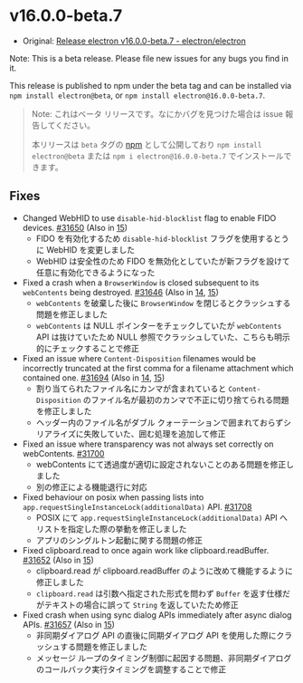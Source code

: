 # v16.0.0-beta.7

- Original: [Release electron v16.0.0-beta.7 - electron/electron](https://github.com/electron/electron/releases/tag/v16.0.0-beta.7)

Note: This is a beta release. Please file new issues for any bugs you find in it.

This release is published to npm under the beta tag and can be installed via `npm install electron@beta`, or `npm install electron@16.0.0-beta.7`.

> Note: これはベータ リリースです。なにかバグを見つけた場合は issue 報告してください。
>
> 本リリースは `beta` タグの [npm](https://www.npmjs.com/package/electron) として公開しており `npm install electron@beta` または `npm i electron@16.0.0-beta.7` でインストールできます。

## Fixes

- Changed WebHID to use `disable-hid-blocklist` flag to enable FIDO devices. [#31650](https://github.com/electron/electron/pull/31650) (Also in [15](https://github.com/electron/electron/pull/31649))
  - FIDO を有効化するため `disable-hid-blocklist` フラグを使用するとうに WebHID を変更しました
  - WebHID は安全性のため FIDO を無効化としていたが新フラグを設けて任意に有効化できるようになった
- Fixed a crash when a `BrowserWindow` is closed subsequent to its `webContents` being destroyed. [#31646](https://github.com/electron/electron/pull/31646) (Also in [14](https://github.com/electron/electron/pull/31645), [15](https://github.com/electron/electron/pull/31644))
  - `webContents` を破棄した後に `BrowserWindow` を閉じるとクラッシュする問題を修正しました
  - `webContents` は NULL ポインターをチェックしていたが `webContents` API は抜けていたため NULL 参照でクラッシュしていた、こちらも明示的にチェックすることで修正
- Fixed an issue where `Content-Disposition` filenames would be incorrectly truncated at the first comma for a filename attachment which contained one. [#31694](https://github.com/electron/electron/pull/31694) (Also in [14](https://github.com/electron/electron/pull/31692), [15](https://github.com/electron/electron/pull/31693))
  - 割り当てられたファイル名にカンマが含まれていると `Content-Disposition` のファイル名が最初のカンマで不正に切り捨てられる問題を修正しました
  - ヘッダー内のファイル名がダブル クォーテーションで囲まれておらずシリアライズに失敗していた、囲む処理を追加して修正
- Fixed an issue where transparency was not always set correctly on webContents. [#31700](https://github.com/electron/electron/pull/31700)
  - webContents にて透過度が適切に設定されないことのある問題を修正しました
  - 別の修正による機能退行に対応
- Fixed behaviour on posix when passing lists into `app.requestSingleInstanceLock(additionalData)` API. [#31708](https://github.com/electron/electron/pull/31708)
  - POSIX にて `app.requestSingleInstanceLock(additionalData)` API へリストを指定した際の挙動を修正しました
  - アプリのシングルトン起動に関する問題の修正
- Fixed clipboard.read to once again work like clipboard.readBuffer. [#31652](https://github.com/electron/electron/pull/31652) (Also in [15](https://github.com/electron/electron/pull/31651))
  - clipboard.read が clipboard.readBuffer のように改めて機能するように修正しました
  - `clipboard.read` は引数へ指定された形式を問わず `Buffer` を返す仕様だがテキストの場合に誤って `String` を返していたため修正
- Fixed crash when using sync dialog APIs immediately after async dialog APIs. [#31657](https://github.com/electron/electron/pull/31657) (Also in [15](https://github.com/electron/electron/pull/31658))
  - 非同期ダイアログ API の直後に同期ダイアログ API を使用した際にクラッシュする問題を修正しました
  - メッセージ ループのタイミング制御に起因する問題、非同期ダイアログのコールバック実行タイミングを調整することで修正
